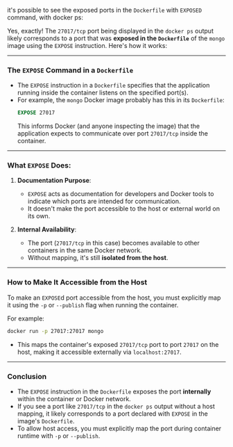 it's possible to see the exposed ports in the `Dockerfile` with `EXPOSED` command, with docker ps:

Yes, exactly! The `27017/tcp` port being displayed in the `docker ps` output likely corresponds to a port that was **exposed in the `Dockerfile`** of the `mongo` image using the `EXPOSE` instruction. Here's how it works:

---

### **The `EXPOSE` Command in a `Dockerfile`**
- The `EXPOSE` instruction in a `Dockerfile` specifies that the application running inside the container listens on the specified port(s).
- For example, the `mongo` Docker image probably has this in its `Dockerfile`:
  ```dockerfile
  EXPOSE 27017
  ```
  This informs Docker (and anyone inspecting the image) that the application expects to communicate over port `27017/tcp` inside the container.

---

### **What `EXPOSE` Does:**
1. **Documentation Purpose**:
    - `EXPOSE` acts as documentation for developers and Docker tools to indicate which ports are intended for communication.
    - It doesn't make the port accessible to the host or external world on its own.

2. **Internal Availability**:
    - The port (`27017/tcp` in this case) becomes available to other containers in the same Docker network.
    - Without mapping, it's still **isolated from the host**.

---

### **How to Make It Accessible from the Host**
To make an `EXPOSE`d port accessible from the host, you must explicitly map it using the `-p` or `--publish` flag when running the container.

For example:
```bash
docker run -p 27017:27017 mongo
```

- This maps the container's exposed `27017/tcp` port to port `27017` on the host, making it accessible externally via `localhost:27017`.

---

### **Conclusion**
- The `EXPOSE` instruction in the `Dockerfile` exposes the port **internally** within the container or Docker network.
- If you see a port like `27017/tcp` in the `docker ps` output without a host mapping, it likely corresponds to a port declared with `EXPOSE` in the image's `Dockerfile`.
- To allow host access, you must explicitly map the port during container runtime with `-p` or `--publish`.